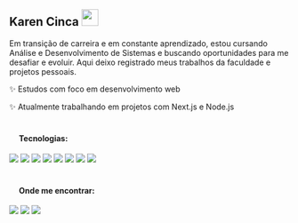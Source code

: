 <h2>Karen Cinca <img src="https://user-images.githubusercontent.com/74038190/214644152-52f47eb3-5e31-4f47-8758-05c9468d5596.gif" width=30></h2>



<div align="left"> 
<p>Em transição de carreira e em constante aprendizado, estou cursando Análise e Desenvolvimento de Sistemas e buscando oportunidades para me desafiar e evoluir. Aqui deixo registrado meus trabalhos da faculdade e projetos pessoais. </p>
<p>✨ Estudos com foco em desenvolvimento web</p>
<p>✨ Atualmente trabalhando em projetos com Next.js e Node.js</p>
</div>

#
<div align="left">
<h4><img src="https://user-images.githubusercontent.com/74038190/212284087-bbe7e430-757e-4901-90bf-4cd2ce3e1852.gif" width=14> Tecnologias:</h4>

 <img src="https://img.shields.io/badge/HTML5-E34F26?style=for-the-badge&logo=html5&logoColor=white" > <img src="https://img.shields.io/badge/CSS3-1572B6?style=for-the-badge&logo=css3&logoColor=white" >
 <img src="https://img.shields.io/badge/JavaScript-323330?style=for-the-badge&logo=javascript&logoColor=F7DF1E" >
 <img src="https://img.shields.io/badge/Node.js-43853D?style=for-the-badge&logo=node.js&logoColor=white" > 
 <img src="https://img.shields.io/badge/React-20232A?style=for-the-badge&logo=react&logoColor=61DAFB" >
 <img src="https://img.shields.io/badge/TypeScript-007ACC?style=for-the-badge&logo=typescript&logoColor=white" >
 <img src="https://img.shields.io/badge/Tailwind_CSS-38B2AC?style=for-the-badge&logo=tailwind-css&logoColor=white" >
 <img src="https://img.shields.io/badge/styled--components-DB7093?style=for-the-badge&logo=styled-components&logoColor=white" >
</div>

#
<div align="left">
 <h4> <img src="https://user-images.githubusercontent.com/74038190/216120981-b9507c36-0e04-4469-8e27-c99271b45ba5.png" width=14> Onde me encontrar:</h4>
  <a href="https://www.linkedin.com/in/karen-cinca-301807269/" target="_blank"><img src="https://img.shields.io/badge/LinkedIn-0077B5?style=for-the-badge&logo=linkedin&logoColor=white" target="_blank"></a>
  <a href="https://www.instagram.com/karencinca/" target="_blank"><img src="https://img.shields.io/badge/Instagram-E4405F?style=for-the-badge&logo=instagram&logoColor=white" target="_blank"></a>
  <a href="https://mailto:karencinca1@gmail.com" target="_blank"><img src="https://img.shields.io/badge/Gmail-D14836?style=for-the-badge&logo=gmail&logoColor=white"></a>
</div>


